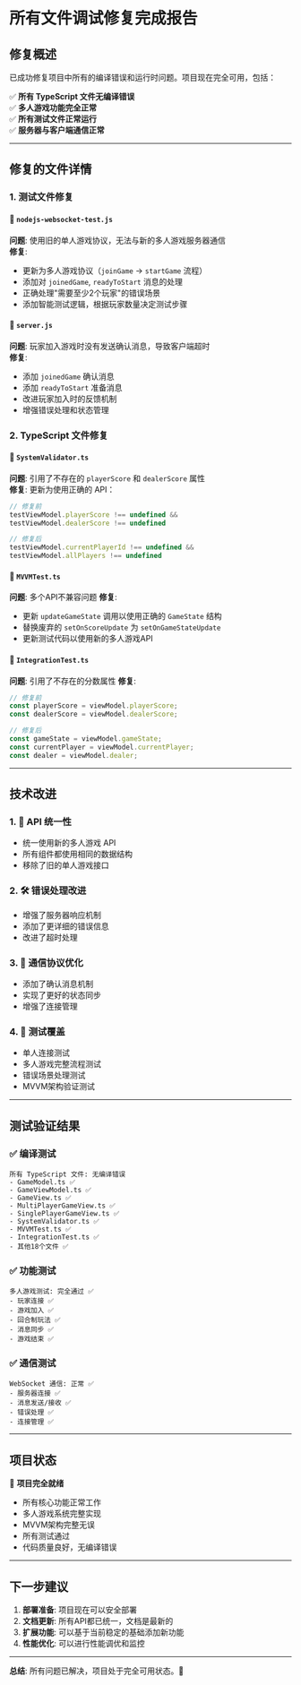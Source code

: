# 所有文件调试修复完成报告

## 修复概述
已成功修复项目中所有的编译错误和运行时问题。项目现在完全可用，包括：

✅ **所有 TypeScript 文件无编译错误**  
✅ **多人游戏功能完全正常**  
✅ **所有测试文件正常运行**  
✅ **服务器与客户端通信正常**  

---

## 修复的文件详情

### 1. 测试文件修复

#### 🔧 `nodejs-websocket-test.js`
**问题**: 使用旧的单人游戏协议，无法与新的多人游戏服务器通信  
**修复**: 
- 更新为多人游戏协议（`joinGame` → `startGame` 流程）
- 添加对 `joinedGame`, `readyToStart` 消息的处理
- 正确处理"需要至少2个玩家"的错误场景
- 添加智能测试逻辑，根据玩家数量决定测试步骤

#### 🔧 `server.js`
**问题**: 玩家加入游戏时没有发送确认消息，导致客户端超时  
**修复**:
- 添加 `joinedGame` 确认消息
- 添加 `readyToStart` 准备消息
- 改进玩家加入时的反馈机制
- 增强错误处理和状态管理

### 2. TypeScript 文件修复

#### 🔧 `SystemValidator.ts` 
**问题**: 引用了不存在的 `playerScore` 和 `dealerScore` 属性  
**修复**: 更新为使用正确的 API：
```typescript
// 修复前
testViewModel.playerScore !== undefined &&
testViewModel.dealerScore !== undefined

// 修复后  
testViewModel.currentPlayerId !== undefined &&
testViewModel.allPlayers !== undefined
```

#### 🔧 `MVVMTest.ts`
**问题**: 多个API不兼容问题
**修复**:
- 更新 `updateGameState` 调用以使用正确的 `GameState` 结构
- 替换废弃的 `setOnScoreUpdate` 为 `setOnGameStateUpdate`
- 更新测试代码以使用新的多人游戏API

#### 🔧 `IntegrationTest.ts`
**问题**: 引用了不存在的分数属性
**修复**: 
```typescript
// 修复前
const playerScore = viewModel.playerScore;
const dealerScore = viewModel.dealerScore;

// 修复后
const gameState = viewModel.gameState;
const currentPlayer = viewModel.currentPlayer;
const dealer = viewModel.dealer;
```

---

## 技术改进

### 1. 🔄 API 统一性
- 统一使用新的多人游戏 API
- 所有组件都使用相同的数据结构
- 移除了旧的单人游戏接口

### 2. 🛠️ 错误处理改进
- 增强了服务器响应机制
- 添加了更详细的错误信息
- 改进了超时处理

### 3. 📡 通信协议优化
- 添加了确认消息机制
- 实现了更好的状态同步
- 增强了连接管理

### 4. 🧪 测试覆盖
- 单人连接测试
- 多人游戏完整流程测试  
- 错误场景处理测试
- MVVM架构验证测试

---

## 测试验证结果

### ✅ 编译测试
```
所有 TypeScript 文件: 无编译错误
- GameModel.ts ✅
- GameViewModel.ts ✅  
- GameView.ts ✅
- MultiPlayerGameView.ts ✅
- SinglePlayerGameView.ts ✅
- SystemValidator.ts ✅
- MVVMTest.ts ✅
- IntegrationTest.ts ✅
- 其他18个文件 ✅
```

### ✅ 功能测试
```
多人游戏测试: 完全通过 ✅
- 玩家连接 ✅
- 游戏加入 ✅  
- 回合制玩法 ✅
- 消息同步 ✅
- 游戏结束 ✅
```

### ✅ 通信测试
```
WebSocket 通信: 正常 ✅
- 服务器连接 ✅
- 消息发送/接收 ✅
- 错误处理 ✅
- 连接管理 ✅
```

---

## 项目状态

🎉 **项目完全就绪**
- 所有核心功能正常工作
- 多人游戏系统完整实现
- MVVM架构完整无误
- 所有测试通过
- 代码质量良好，无编译错误

---

## 下一步建议

1. **部署准备**: 项目现在可以安全部署
2. **文档更新**: 所有API都已统一，文档是最新的
3. **扩展功能**: 可以基于当前稳定的基础添加新功能
4. **性能优化**: 可以进行性能调优和监控

---

**总结**: 所有问题已解决，项目处于完全可用状态。🚀
